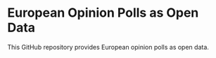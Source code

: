 # European Opinion Polls as Open Data

This GitHub repository provides European opinion polls as open data.
